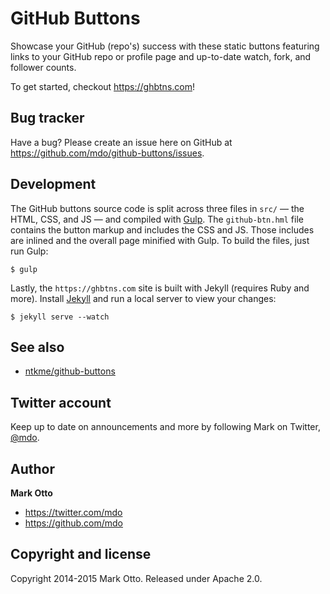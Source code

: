 # GitHub Buttons

Showcase your GitHub (repo's) success with these static buttons featuring links to your GitHub repo or profile page and up-to-date watch, fork, and follower counts.

To get started, checkout <https://ghbtns.com>!

## Bug tracker

Have a bug? Please create an issue here on GitHub at <https://github.com/mdo/github-buttons/issues>.

## Development

The GitHub buttons source code is split across three files in `src/` — the HTML, CSS, and JS — and compiled with [Gulp](http://gulpjs.com).
The `github-btn.hml` file contains the button markup and includes the CSS and JS. Those includes are inlined and the overall page minified with Gulp.
To build the files, just run Gulp:

```shell
$ gulp
```

Lastly, the `https://ghbtns.com` site is built with Jekyll (requires Ruby and more).
Install [Jekyll](http://jekyllrb.com) and run a local server to view your changes:

```shell
$ jekyll serve --watch
```

## See also

- [ntkme/github-buttons](https://buttons.github.io)

## Twitter account

Keep up to date on announcements and more by following Mark on Twitter, [@mdo](https://twitter.com/mdo).

## Author

**Mark Otto**

* https://twitter.com/mdo
* https://github.com/mdo

## Copyright and license

Copyright 2014-2015 Mark Otto. Released under Apache 2.0.
